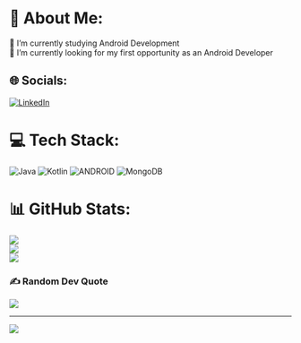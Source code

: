 # 💫 About Me:
🔭 I’m currently studying Android Development<br>🌱 I’m currently looking for my first opportunity as an Android Developer


## 🌐 Socials:
[![LinkedIn](https://img.shields.io/badge/LinkedIn-%230077B5.svg?logo=linkedin&logoColor=white)](https://linkedin.com/in/bernardo-oechsler) 

# 💻 Tech Stack:
![Java](https://img.shields.io/badge/java-%23ED8B00.svg?style=for-the-badge&logo=java&logoColor=white) ![Kotlin](https://img.shields.io/badge/kotlin-%230095D5.svg?style=for-the-badge&logo=kotlin&logoColor=white) ![ANDROID](https://img.shields.io/badge/android-%2320232a.svg?style=for-the-badge&logo=android&logoColor=%a4c639) ![MongoDB](https://img.shields.io/badge/MongoDB-%234ea94b.svg?style=for-the-badge&logo=mongodb&logoColor=white)
# 📊 GitHub Stats:
![](https://github-readme-stats.vercel.app/api?username=nardober1st&theme=radical&hide_border=false&include_all_commits=false&count_private=false)<br/>
![](https://github-readme-streak-stats.herokuapp.com/?user=nardober1st&theme=radical&hide_border=false)<br/>
![](https://github-readme-stats.vercel.app/api/top-langs/?username=nardober1st&theme=radical&hide_border=false&include_all_commits=false&count_private=false&layout=compact)

### ✍️ Random Dev Quote
![](https://quotes-github-readme.vercel.app/api?type=horizontal&theme=radical)

---
[![](https://visitcount.itsvg.in/api?id=nardober1st&icon=0&color=1)](https://visitcount.itsvg.in)
